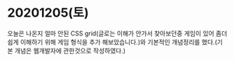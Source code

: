 20201205(토)
=

오늘은 나온지 얼마 안된 CSS grid(글로는 이해가 안가서 찾아보던중 게임이 있어 좀더 쉽게 이해하기 위해 게임 형식을 추가 해보았습니다.)와 기본적인 개념정리를 했다.(기본 개념은 웹개발자에 관한것으로 작성하였다.)
